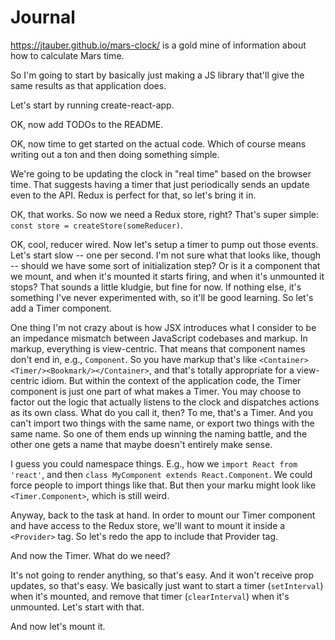 # Journal

<https://jtauber.github.io/mars-clock/> is a gold mine of information about how to calculate Mars time.

So I'm going to start by basically just making a JS library that'll give the same results as that application does.

Let's start by running create-react-app.

OK, now add TODOs to the README.

OK, now time to get started on the actual code. Which of course means writing out a ton and then doing something simple.

We're going to be updating the clock in "real time" based on the browser time. That suggests having a timer that just
periodically sends an update even  to the API. Redux is perfect for that, so let's bring it in.

OK, that works. So now we need a Redux store, right? That's super simple: `const store = createStore(someReducer)`.

OK, cool, reducer wired. Now let's setup a timer to pump out those events. Let's start slow -- one per second. I'm not
sure what that looks like, though -- should we have some sort of initialization step? Or is it a component that we
mount, and when it's mounted it starts firing, and when it's unmounted it stops? That sounds a little kludgie, but fine
for now. If nothing else, it's something I've never experimented with, so it'll be good learning. So let's add a Timer
component.

One thing I'm not crazy about is how JSX introduces what I consider to be an impedance mismatch between JavaScript
codebases and markup. In markup, everything is view-centric. That means that component names don't end in, e.g.,
`Component`. So you have markup that's like `<Container><Timer/><Bookmark/></Container>`, and that's totally appropriate
for a view-centric idiom. But within the context of the application code, the Timer component is just one part of what
makes a Timer. You may choose to factor out the logic that actually listens to the clock and dispatches actions as its
own class. What do you call it, then? To me, that's a Timer. And you can't import two things with the same name, or
export two things with the same name. So one of them ends up winning the naming battle, and the other one gets a name
that maybe doesn't entirely make sense.

I guess you could namespace things. E.g., how we `import React from 'react'`, and then `class MyComponent extends
React.Component`. We could force people to import things like that. But then your marku  might look like
`<Timer.Component>`, which is still weird.

Anyway, back to the task at hand. In order to mount our Timer component and have access to the Redux store, we'll want
to mount it inside a `<Provider>` tag. So let's redo the app to include that Provider tag.

And now the Timer. What do we need?

It's not going to render anything, so that's easy. And it won't receive prop updates, so that's easy. We basically just
want to start a timer (`setInterval`) when it's mounted, and remove that timer (`clearInterval`) when it's unmounted.
Let's start with that.

And now let's mount it.


